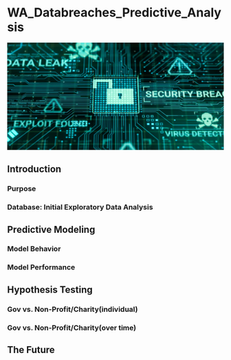 # WA_Databreaches_Predictive_Analysis

<p align="left">
  <img src="images/Header.png" width = 800 height = 250>
</p>

## Introduction

### Purpose

### Database: Initial Exploratory Data Analysis

## Predictive Modeling

### Model Behavior

### Model Performance

## Hypothesis Testing

### Gov vs. Non-Profit/Charity(individual)

### Gov vs. Non-Profit/Charity(over time)

## The Future